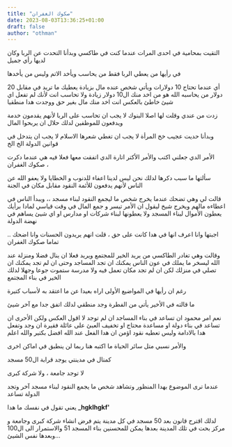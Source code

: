 ```yaml
---
title: "صكوك الغفران"
date: 2023-08-03T13:36:25+01:00
draft: false
author: "othman"
---
```


التقيت بمحامية في احدى المرات عندما كنت في طاكسي وبدأنا التحدت عن الربا وكان لديها رأي جميل

في رأيها من يعطي الربا فقط من يحاسب ويأخد الاتم وليس من يأخدها

أي عندما تحتاج 10 دولارات ويأتي شخص عنده مال بزيادة يعطيك ما تريد في مقابل 20 دولار
من يحاسبه الله هو من اخد منك ال10 دولار زيادة ولا تحاسب انت لأنك لم تفعل اي شيئ خاطئ بالعكس انت اخد منك مال بغير حق ووجدت هدا منطقيا

زدت من عندي وقلت لها اصلا البنوك لا يجب ان تحاسب على الربا لأنهم يقدمون خدمة ويدفعون للموظفين لدلك حلال ان يربحوا المال

وبدأنا حديت عجيب خخ المرأة لا يجب ان تغطي شعرها الاسلام لا يجب ان يتدخل في قوانين الدولة الخ الخ

الأمر الدي جعلني اكتب والأمر الأكتر اتارة الدي اتفقت معها فعلا فيه هي عندما دكرت صكوك الغفران ،

سألتها ما سبب دكرها لدلك
نحن ليس لدينا اعفاء للدنوب و الخطايا ولا يعفو الله عن الناس لأنهم يدفعون للأئمة النقود مقابل مكان في الجنة

قالت لي وهي تضحك عندما يخرج شخص ما ليجمع النقود لبناء مسجد ،،
ويبدأ الناس في اعطاءه مالهم ويخرج شيخ ليقول ان الأمر تيسر و جمع المال في وقت قياسي
لمادا برأيك يعطون الأموال لبناء المسجد ولا يعطونها لبناء شركات او مدارس او اي شيئ يساهم في نهضة الدولة

اجبتها وانا اعرف انها في هدا كانت على حق ، قلت انهم يريدون الحسنات وانا اضحك .. تماما صكوك الغفران

وقالت وهي تغادر الطاكسي من يريد الخير للمجتمع ويريد فعلا ان ينال فضلا ومنزلة عند الله ليسخر ما يملك في عون الناس
يمكنك ان تجد المساجد وحتى ان لم تجد يمكنك ان تصلي في منزلك لكن ان لم تجد مكان تعمل فيه ولا مدرسة
ستموت جوعا وجهلا لدلك الخير في بناء المجتمع

رغم ان رأيها في المواضيع الأولى اراه بعيدا عن ما اعتقد به لأسباب كتيرة

ما قالته في الأخير يأتي من الفطرة وجد منطقي لدلك اتفق جدا مع آخر شيئ

نعم امر محمود ان تساعد في بناء المساجد ان لم توجد لا اقول العكس
ولكن الأحرى ان تساعد في بناء دولة او مساعدة محتاج او تخفيف العبئ على عائلة فقيرة ان وجد وتفعل هدا بالادامة وليس تعطيه نقود
اؤمن ان هدا الفعل عند الله افضل بكتير والله اعلم

والأمر نسبي متل سائر الحياة ما اكتبه هنا ربما لن ينطبق في اماكن اخرى

كمتال في مدينتي يوجد قرابة ال50 مسجد

لا توجد جامعة ، ولا شركة كبرى

عندما ترى الموضوع بهدا المنظور وتشاهد شخص ما يجمع النقود لبناء مسجد آخر وتجد الدولة تساعد

يعني تقول في نفسك ما هدا **\_hgklhgkf'**

لدلك اقترح قانون بعد 50 مسجد في كل مدينة يتم فرض انشاء شركة كبرى وجامعة و مركز بحت في تلك المدينة
بعدها يمكن للمحسنين بناء المسجد 51 والاستمرار الى ال100 وبعدها نفس الشيئ...
